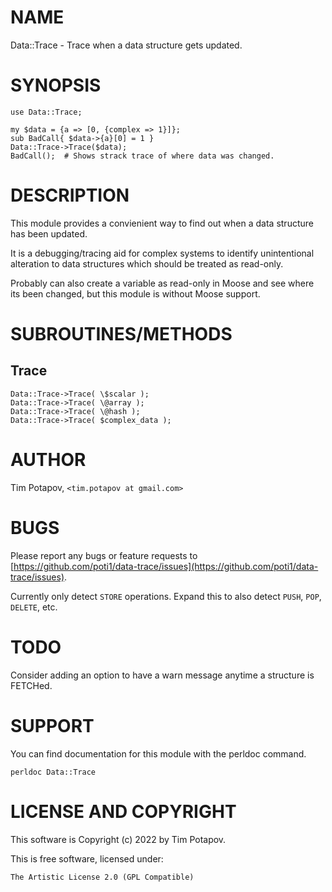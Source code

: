 # NAME

Data::Trace - Trace when a data structure gets updated.

# SYNOPSIS

    use Data::Trace;

    my $data = {a => [0, {complex => 1}]};
    sub BadCall{ $data->{a}[0] = 1 }
    Data::Trace->Trace($data);
    BadCall();  # Shows strack trace of where data was changed.

# DESCRIPTION

This module provides a convienient way to find out
when a data structure has been updated.

It is a debugging/tracing aid for complex systems to identify unintentional
alteration to data structures which should be treated as read-only.

Probably can also create a variable as read-only in Moose and see where
its been changed, but this module is without Moose support.

# SUBROUTINES/METHODS

## Trace

    Data::Trace->Trace( \$scalar );
    Data::Trace->Trace( \@array );
    Data::Trace->Trace( \@hash );
    Data::Trace->Trace( $complex_data );

# AUTHOR

Tim Potapov, `<tim.potapov at gmail.com>`

# BUGS

Please report any bugs or feature requests to [https://github.com/poti1/data-trace/issues](https://github.com/poti1/data-trace/issues).

Currently only detect `STORE` operations.
Expand this to also detect `PUSH`, `POP`, `DELETE`, etc.

# TODO

Consider adding an option to have a warn message anytime a structure is FETCHed.

# SUPPORT

You can find documentation for this module with the perldoc command.

    perldoc Data::Trace

# LICENSE AND COPYRIGHT

This software is Copyright (c) 2022 by Tim Potapov.

This is free software, licensed under:

    The Artistic License 2.0 (GPL Compatible)
